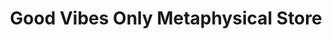---
title: "Good Vibes Only Metaphysical Store"
url: /seattle/good-vibes-only-metaphysical-store/
shop: shop
---